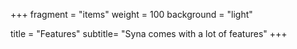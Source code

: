 +++
fragment = "items"
weight = 100
background = "light"

title = "Features"
subtitle= "Syna comes with a lot of features"
+++
